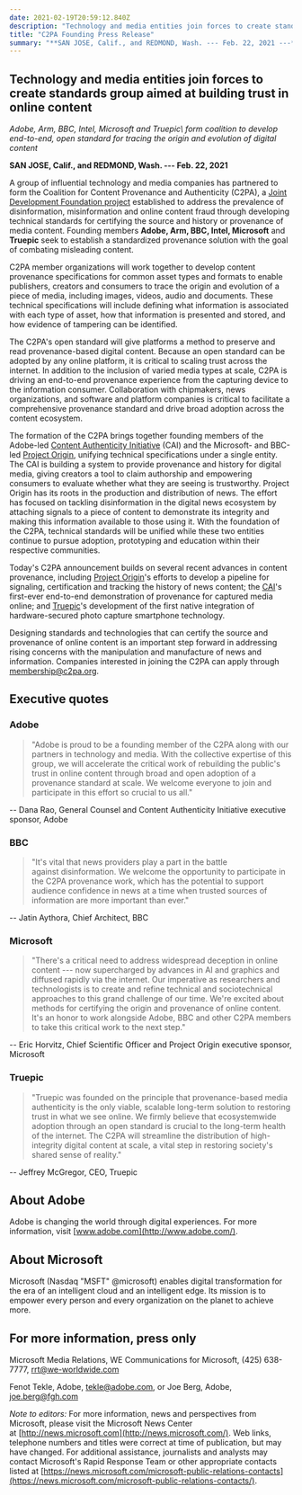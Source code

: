 ```yaml
---
date: 2021-02-19T20:59:12.840Z
description: "Technology and media entities join forces to create standards group aimed at building trust in online content"
title: "C2PA Founding Press Release"
summary: "**SAN JOSE, Calif., and REDMOND, Wash. --- Feb. 22, 2021 ---** A group of influential technology and media companies has partnered to form the Coalition for Content Provenance and Authenticity (C2PA), a Joint Development Foundation project established to address the prevalence of disinformation, misinformation and online content fraud through developing technical standards for certifying the source and history or provenance of media content."
---
```


## Technology and media entities join forces to create standards group aimed at building trust in online content

*Adobe, Arm, BBC, Intel, Microsoft and Truepic\ form coalition to develop end-to-end, open standard for tracing the origin and evolution of digital content*

**SAN JOSE, Calif., and REDMOND, Wash. --- Feb. 22, 2021** 

A group of influential technology and media companies has partnered to form the Coalition for Content Provenance and Authenticity (C2PA), a [Joint Development Foundation project](https://www.jointdevelopment.org/) established to address the prevalence of disinformation, misinformation and online content fraud through developing technical standards for certifying the source and history or provenance of media content. Founding members **Adobe, Arm, BBC, Intel, Microsoft** and **Truepic** seek to establish a standardized provenance solution with the goal of combating misleading content.

C2PA member organizations will work together to develop content provenance specifications for common asset types and formats to enable publishers, creators and consumers to trace the origin and evolution of a piece of media, including images, videos, audio and documents. These technical specifications will include defining what information is associated with each type of asset, how that information is presented and stored, and how evidence of tampering can be identified.

The C2PA's open standard will give platforms a method to preserve and read provenance-based digital content. Because an open standard can be adopted by any online platform, it is critical to scaling trust across the internet. In addition to the inclusion of varied media types at scale, C2PA is driving an end-to-end provenance experience from the capturing device to the information consumer. Collaboration with chipmakers, news organizations, and software and platform companies is critical to facilitate a comprehensive provenance standard and drive broad adoption across the content ecosystem.

The formation of the C2PA brings together founding members of the Adobe-led [Content Authenticity Initiative](https://contentauthenticity.org/) (CAI) and the Microsoft- and BBC-led [Project Origin](https://www.originproject.info/), unifying technical specifications under a single entity. The CAI is building a system to provide provenance and history for digital media, giving creators a tool to claim authorship and empowering consumers to evaluate whether what they are seeing is trustworthy. Project Origin has its roots in the production and distribution of news. The effort has focused on tackling disinformation in the digital news ecosystem by attaching signals to a piece of content to demonstrate its integrity and making this information available to those using it. With the foundation of the C2PA, technical standards will be unified while these two entities continue to pursue adoption, prototyping and education within their respective communities.

Today's C2PA announcement builds on several recent advances in content provenance, including [Project Origin](https://www.youtube.com/watch?v=_W3Om9Xbj2k&feature=youtu.be)'s efforts to develop a pipeline for signaling, certification and tracking the history of news content; the [CAI](https://contentauthenticity.org/case-study)'s first-ever end-to-end demonstration of provenance for captured media online; and [Truepic](https://www.prnewswire.com/news-releases/truepic-breakthrough-charts-a-path-for-restoring-trust-in-photos-and-videos-at-internet-scale-301152998.html?tc=eml_cleartime)'s development of the first native integration of hardware-secured photo capture smartphone technology.

Designing standards and technologies that can certify the source and provenance of online content is an important step forward in addressing rising concerns with the manipulation and manufacture of news and information. Companies interested in joining the C2PA can apply through [membership@c2pa.org](membership@c2pa.org).

## Executive quotes

### Adobe
> "Adobe is proud to be a founding member of the C2PA along with our partners in technology and media. With the collective expertise of this group, we will accelerate the critical work of rebuilding the public's trust in online content through broad and open adoption of a provenance standard at scale. We welcome everyone to join and participate in this effort so crucial to us all."

-- Dana Rao, General Counsel and Content Authenticity Initiative executive sponsor, Adobe

### BBC
> "It's vital that news providers play a part in the battle against disinformation. We welcome the opportunity to participate in the C2PA provenance work, which has the potential to support audience confidence in news at a time when trusted sources of information are more important than ever."

-- Jatin Aythora, Chief Architect, BBC

### Microsoft
> "There's a critical need to address widespread deception in online content --- now supercharged by advances in AI and graphics and diffused rapidly via the internet. Our imperative as researchers and technologists is to create and refine technical and sociotechnical approaches to this grand challenge of our time. We're excited about methods for certifying the origin and provenance of online content. It's an honor to work alongside Adobe, BBC and other C2PA members to take this critical work to the next step."

-- Eric Horvitz, Chief Scientific Officer and Project Origin executive sponsor, Microsoft
### Truepic
> "Truepic was founded on the principle that provenance-based media authenticity is the only viable, scalable long-term solution to restoring trust in what we see online. We firmly believe that ecosystemwide adoption through an open standard is crucial to the long-term health of the internet. The C2PA will streamline the distribution of high-integrity digital content at scale, a vital step in restoring society's shared sense of reality."

-- Jeffrey McGregor, CEO, Truepic

## About Adobe

Adobe is changing the world through digital experiences. For more
information, visit [www.adobe.com](http://www.adobe.com/).

## About Microsoft

Microsoft (Nasdaq "MSFT" \@microsoft) enables digital transformation for
the era of an intelligent cloud and an intelligent edge. Its mission is
to empower every person and every organization on the planet to achieve
more.

## For more information, press only

Microsoft Media Relations, WE Communications for Microsoft, (425) 638-7777, <rrt@we-worldwide.com>

Fenot Tekle, Adobe, <tekle@adobe.com>, or Joe Berg, Adobe, <joe.berg@fgh.com>

*Note to editors:* For more information, news and perspectives from Microsoft, please visit the Microsoft News Center at [http://news.microsoft.com](http://news.microsoft.com/). Web links, telephone numbers and titles were correct at time of publication, but may have changed. For additional assistance, journalists and analysts may contact Microsoft's Rapid Response Team or other appropriate contacts listed at [https://news.microsoft.com/microsoft-public-relations-contacts](https://news.microsoft.com/microsoft-public-relations-contacts/).
